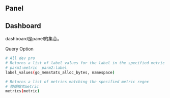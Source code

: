 

## Panel

## Dashboard

dashboard是panel的集合。



Query Option

```sh
# All dev pro
# Returns a list of label values for the label in the specified metric
# parm1:metric  parm2:label
label_values(go_memstats_alloc_bytes, namespace) 

# Returns a list of metrics matching the specified metric regex
# 模糊搜索metric
metrics(metric)
```

